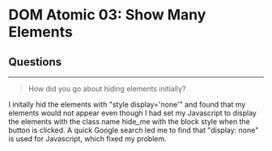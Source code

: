 # DOM Atomic 03: Show Many Elements

## Questions

---

> How did you go about hiding elements initially?

I initally hid the elements with "style display='none'" and found that my elements would not appear even though I had set my Javascript to display the elements with the class name hide_me with the block style when the button is clicked. A quick Google search led me to find that "display: none" is used for Javascript, which fixed my problem.